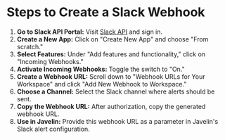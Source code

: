 # Steps to Create a Slack Webhook

1. **Go to Slack API Portal:** Visit [Slack API](https://api.slack.com/apps) and sign in.
2. **Create a New App:** Click on "Create New App" and choose "From scratch."
3. **Select Features:** Under "Add features and functionality," click on "Incoming Webhooks."
4. **Activate Incoming Webhooks:** Toggle the switch to "On."
5. **Create a Webhook URL:** Scroll down to "Webhook URLs for Your Workspace" and click "Add New Webhook to Workspace."
6. **Choose a Channel:** Select the Slack channel where alerts should be sent.
7. **Copy the Webhook URL:** After authorization, copy the generated webhook URL.
8. **Use in Javelin:** Provide this webhook URL as a parameter in Javelin's Slack alert configuration.